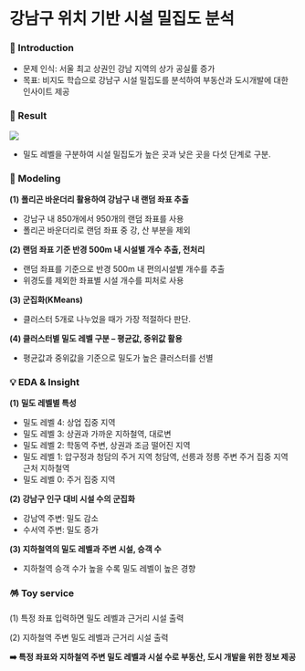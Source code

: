 # 강남구 위치 기반 시설 밀집도 분석

### 📖 Introduction

- 문제 인식: 서울 최고 상권인 강남 지역의 상가 공실률 증가
- 목표: 비지도 학습으로 강남구 시설 밀집도를 분석하여 부동산과 도시개발에 대한 인사이트 제공

### 📝 Result

![](https://velog.velcdn.com/images/hsty94/post/21240a99-a481-4f06-a92e-1fd4b42e7f38/image.png)

- 밀도 레벨을 구분하여 시설 밀집도가 높은 곳과 낮은 곳을 다섯 단계로 구분.

### 🤖 Modeling

__(1) 폴리곤 바운더리 활용하여 강남구 내 랜덤 좌표 추출__

- 강남구 내 850개에서 950개의 랜덤 좌표를 사용
- 폴리곤 바운더리로 랜덤 좌표 중 강, 산 부분을 제외

__(2) 랜덤 좌표 기준 반경 500m 내 시설별 개수 추출, 전처리__

- 랜덤 좌표를 기준으로 반경 500m 내 편의시설별 개수를 추출
- 위경도를 제외한 좌표별 시설 개수를 피처로 사용

__(3) 군집화(KMeans)__

- 클러스터 5개로 나누었을 때가 가장 적절하다 판단.

__(4) 클러스터별 밀도 레벨 구분 – 평균값, 중위값 활용__

- 평균값과 중위값을 기준으로 밀도가 높은 클러스터를 선별


### 💡 EDA & Insight

__(1) 밀도 레벨별 특성__

- 밀도 레벨 4: 상업 집중 지역
- 밀도 레벨 3: 상권과 가까운 지하철역, 대로변
- 밀도 레벨 2: 학동역 주변, 상권과 조금 떨어진 지역
- 밀도 레벨 1: 압구정과 청담의 주거 지역
	     청담역, 선릉과 정릉 주변
	     주거 집중 지역 근처 지하철역   
- 밀도 레벨 0: 주거 집중 지역

__(2) 강남구 인구 대비 시설 수의 군집화__

- 강남역 주변: 밀도 감소
- 수서역 주변: 밀도 증가

__(3) 지하철역의 밀도 레벨과 주변 시설, 승객 수__

- 지하철역 승객 수가 높을 수록 밀도 레벨이 높은 경향


### 🪅 Toy service

(1) 특정 좌표 입력하면 밀도 레벨과 근거리 시설 출력

(2) 지하철역 주변 밀도 레벨과 근거리 시설 출력

__➡️ 특정 좌표와 지하철역 주변 밀도 레벨과 시설 수로 부동산, 도시 개발을 위한 정보 제공__

